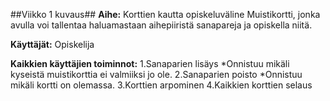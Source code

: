 ##Viikko 1 kuvaus##
**Aihe:**
Korttien kautta opiskeluväline Muistikortti, jonka avulla voi tallentaa haluamastaan aihepiiristä sanapareja ja opiskella niitä.

**Käyttäjät:**
Opiskelija

**Kaikkien käyttäjien toiminnot:**
1.Sanaparien lisäys
	*Onnistuu mikäli kyseistä muistikorttia ei valmiiksi jo ole.
2.Sanaparien poisto
	*Onnistuu mikäli kortti on olemassa.
3.Korttien arpominen
4.Kaikkien korttien selaus
